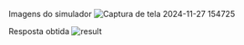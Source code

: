 Imagens do simulador
![Captura de tela 2024-11-27 154725](https://github.com/user-attachments/assets/60cff832-aac2-4c3a-8aae-7294600eaea7)


Resposta obtida
![result](https://github.com/user-attachments/assets/d20064c3-6d89-413d-b071-937d28defedf)
